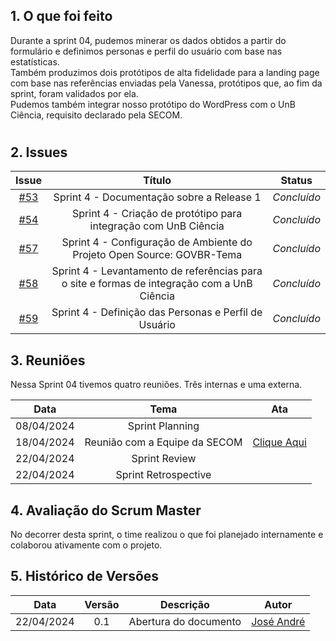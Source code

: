 ## 1. O que foi feito

Durante a sprint 04, pudemos minerar os dados obtidos a partir do formulário e definimos personas e perfil do usuário com base nas estatísticas. <br>
Também produzimos dois protótipos de alta fidelidade para a landing page com base nas referências enviadas pela Vanessa, protótipos que, ao fim da sprint, foram validados por ela. <br>
Pudemos também integrar nosso protótipo do WordPress com o UnB Ciência, requisito declarado pela SECOM. <br>

#

## 2. Issues 

|                            Issue                             |              Título               |                    Status                     |
| :----------------------------------------------------------: | :-------------------------------: | :-------------------------------------------------: |
| [#53](https://github.com/ResidenciaTICBrisa/T2G7-Revista-Darcy/issues/53) | Sprint 4 - Documentação sobre a Release 1 |  _Concluído_ |
| [#54](https://github.com/ResidenciaTICBrisa/T2G7-Revista-Darcy/issues/54) |  Sprint 4 - Criação de protótipo para integração com UnB Ciência |  _Concluído_ |
| [#57](https://github.com/ResidenciaTICBrisa/T2G7-Revista-Darcy/issues/57) | Sprint 4 - Configuração de Ambiente do Projeto Open Source: GOVBR-Tema|  _Concluído_ |
| [#58](https://github.com/ResidenciaTICBrisa/T2G7-Revista-Darcy/issues/58) | Sprint 4 -  Levantamento de referências para o site e formas de integração com a UnB Ciência  |  _Concluído_ |
| [#59](https://github.com/ResidenciaTICBrisa/T2G7-Revista-Darcy/issues/59) | Sprint 4 -  Definição das Personas e Perfil de Usuário  |  _Concluído_ |

## 3. Reuniões

Nessa Sprint 04 tivemos quatro reuniões. Três internas e uma externa. 

| Data       | Tema | Ata                                
| :--------: | :----: | :--------------------:                   
| 08/04/2024 |  Sprint Planning   | 
| 18/04/2024 | Reunião com a Equipe da SECOM  | [Clique Aqui](https://residenciaticbrisa.github.io/T2G7-Revista-Darcy/atas/equipe_cliente/ata05)    
| 22/04/2024 | Sprint Review  | 
| 22/04/2024 | Sprint Retrospective  |     

## 4. Avaliação do Scrum Master

No decorrer desta sprint, o time realizou o que foi planejado internamente e colaborou ativamente com o projeto.

## 5. Histórico de Versões

| Data       | Versão | Descrição                                 | Autor             |
| :--------: | :----: | :--------------------:                    | :---------------: |
| 22/04/2024 |  0.1   | Abertura do documento                     | [José André](https://github.com/joseandre25) |